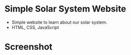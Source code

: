 # Simple Solar System Website
- Simple website to learn about our solar system.
- HTML, CSS, JavaScript

# Screenshot
